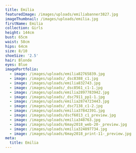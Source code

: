 ```yaml
---
title: Emilia
featuredImage: /images/uploads/emiliabanner3827.jpg
imageThumbnail: /images/uploads/emilia.jpg
firstName: Emilia
collection: Girls
height: 144cm
bust: 65cm
waist: 58cm
hips: 64cm
size: 8/10
shoeSize: '2.5'
hair: Blonde
eyes: Blue
imagePortfolio:
  - image: /images/uploads/emilia82765839.jpg
  - image: /images/uploads/_dsc8388_c1.jpg
  - image: /images/uploads/emilia832743.jpg
  - image: /images/uploads/_dsc8561_c1-1.jpg
  - image: /images/uploads/emilia2897783942.jpg
  - image: /images/uploads/_dsc7911_pp1-1.jpg
  - image: /images/uploads/emilia2874723443.jpg
  - image: /images/uploads/_dsc7138_c1-2.jpg
  - image: /images/uploads/emilia37842391.jpg
  - image: /images/uploads/dscf6013_c1_preview.jpg
  - image: /images/uploads/emilia348763.jpg
  - image: /images/uploads/6may2018_web-20-_preview.jpg
  - image: /images/uploads/emilia324897734.jpg
  - image: /images/uploads/6may2018_print-11-_preview.jpg
meta:
  title: Emilia
---
```


